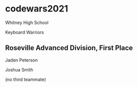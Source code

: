 # codewars2021
Whitney High School

Keyboard Warriors

Roseville Advanced Division, First Place
---
Jaden Peterson

Joshua Smith

(no third teammate)
